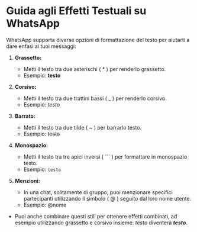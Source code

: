 # Guida agli Effetti Testuali su WhatsApp
WhatsApp supporta diverse opzioni di formattazione del testo per aiutarti a dare enfasi ai tuoi messaggi:

1. __Grassetto:__
    + Metti il testo tra due asterischi ( * ) per renderlo grassetto.
    - Esempio: __testo__

2. __Corsivo:__ 
    + Metti il testo tra due trattini bassi ( _ ) per renderlo corsivo.
    - Esempio: *testo*

3. __Barrato:__
    + Metti il testo tra due tilde ( ~ ) per barrarlo testo.
    - Esempio: ~~testo~~

4. __Monospazio:__ 
    + Metti il testo tra tre apici inversi ( ``` ) per formattare in monospazio testo.
    - Esempio: ```testo```

5. __Menzioni:__
    + In una chat, solitamente di gruppo, puoi menzionare specifici partecipanti utilizzando il simbolo ( @ ) seguito dal loro nome utente.
    - Esempio: @nome

+ Puoi anche combinare questi stili per ottenere effetti combinati, ad esempio utilizzando grassetto e corsivo insieme: *_testo_* diventerà __*testo*__.